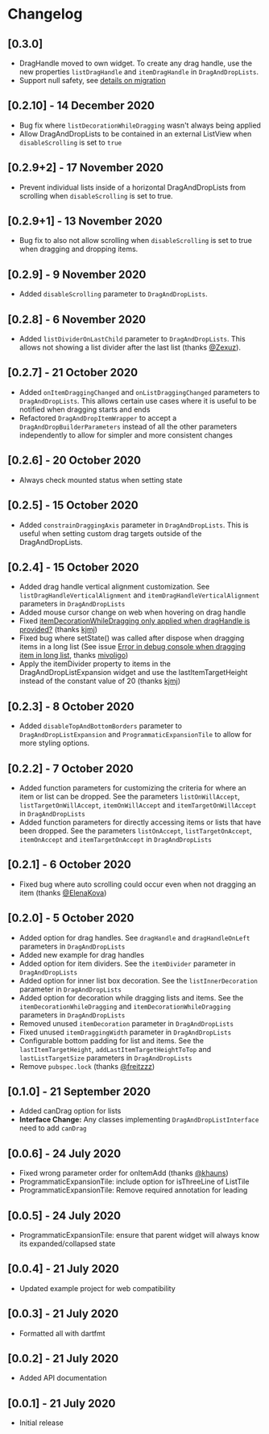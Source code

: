 # Changelog

## [0.3.0]

* DragHandle moved to own widget. To create any drag handle, use the new properties `listDragHandle` and `itemDragHandle` in `DragAndDropLists`.
* Support null safety, see [details on migration](https://dart.dev/null-safety/migration-guide)

## [0.2.10] - 14 December 2020

* Bug fix where `listDecorationWhileDragging` wasn't always being applied
* Allow DragAndDropLists to be contained in an external ListView when `disableScrolling` is set to `true`

## [0.2.9+2] - 17 November 2020

* Prevent individual lists inside of a horizontal DragAndDropLists from scrolling when `disableScrolling` is set to true.

## [0.2.9+1] - 13 November 2020

* Bug fix to also not allow scrolling when `disableScrolling` is set to true when dragging and dropping items.

## [0.2.9] - 9 November 2020

* Added `disableScrolling` parameter to `DragAndDropLists`.

## [0.2.8] - 6 November 2020

* Added `listDividerOnLastChild` parameter to `DragAndDropLists`. This allows not showing a list divider after the last list (thanks [@Zexuz](https://github.com/Zexuz)).

## [0.2.7] - 21 October 2020

* Added `onItemDraggingChanged` and `onListDraggingChanged` parameters to `DragAndDropLists`. This allows certain use cases where it is useful to be notified when dragging starts and ends
* Refactored `DragAndDropItemWrapper` to accept a `DragAndDropBuilderParameters` instead of all the other parameters independently to allow for simpler and more consistent changes

## [0.2.6] - 20 October 2020

* Always check mounted status when setting state

## [0.2.5] - 15 October 2020

* Added `constrainDraggingAxis` parameter in `DragAndDropLists`. This is useful when setting custom drag targets outside of the DragAndDropLists.

## [0.2.4] - 15 October 2020

* Added drag handle vertical alignment customization. See `listDragHandleVerticalAlignment` and `itemDragHandleVerticalAlignment` parameters in `DragAndDropLists`
* Added mouse cursor change on web when hovering on drag handle
* Fixed [itemDecorationWhileDragging only applied when dragHandle is provided?](https://github.com/philip-brink/DragAndDropLists/issues/11) (thanks [kjmj](https://github.com/kjmj))
* Fixed bug where setState() was called after dispose when dragging items in a long list (See issue [Error in debug console when dragging item in long list](https://github.com/philip-brink/DragAndDropLists/issues/9), thanks [mivoligo](https://github.com/mivoligo))
* Apply the itemDivider property to items in the DragAndDropListExpansion widget and use the lastItemTargetHeight instead of the constant value of 20 (thanks [kjmj](https://github.com/kjmj))

## [0.2.3] - 8 October 2020

* Added `disableTopAndBottomBorders` parameter to `DragAndDropListExpansion` and `ProgrammaticExpansionTile` to allow for more styling options.

## [0.2.2] - 7 October 2020

* Added function parameters for customizing the criteria for where an item or list can be dropped. See the parameters `listOnWillAccept`, `listTargetOnWillAccept`, `itemOnWillAccept` and `itemTargetOnWillAccept` in `DragAndDropLists`
* Added function parameters for directly accessing items or lists that have been dropped. See the parameters `listOnAccept`, `listTargetOnAccept`, `itemOnAccept` and `itemTargetOnAccept` in `DragAndDropLists`

## [0.2.1] - 6 October 2020

* Fixed bug where auto scrolling could occur even when not dragging an item (thanks [@ElenaKova](https://github.com/ElenaKova))

## [0.2.0] - 5 October 2020

* Added option for drag handles. See `dragHandle` and `dragHandleOnLeft` parameters in `DragAndDropLists`
* Added new example for drag handles
* Added option for item dividers. See the `itemDivider` parameter in `DragAndDropLists`
* Added option for inner list box decoration. See the `listInnerDecoration` parameter in `DragAndDropLists`
* Added option for decoration while dragging lists and items. See the `itemDecorationWhileDragging` and `itemDecorationWhileDragging` parameters in `DragAndDropLists`
* Removed unused `itemDecoration` parameter in `DragAndDropLists`
* Fixed unused `itemDraggingWidth` parameter in `DragAndDropLists`
* Configurable bottom padding for list and items. See the `lastItemTargetHeight`, `addLastItemTargetHeightToTop` and `lastListTargetSize` parameters in `DragAndDropLists`
* Remove `pubspec.lock` (thanks [@freitzzz](https://github.com/freitzzz))

## [0.1.0] - 21 September 2020

* Added canDrag option for lists
* **Interface Change:** Any classes implementing `DragAndDropListInterface` need to add `canDrag` 

## [0.0.6] - 24 July 2020

* Fixed wrong parameter order for onItemAdd (thanks [@khauns](https://github.com/khauns))
* ProgrammaticExpansionTile: include option for isThreeLine of ListTile
* ProgrammaticExpansionTile: Remove required annotation for leading

## [0.0.5] - 24 July 2020

* ProgrammaticExpansionTile: ensure that parent widget will always know its expanded/collapsed state

## [0.0.4] - 21 July 2020

* Updated example project for web compatibility

## [0.0.3] - 21 July 2020
 
* Formatted all with dartfmt
 
## [0.0.2] - 21 July 2020

* Added API documentation

## [0.0.1] - 21 July 2020

* Initial release
